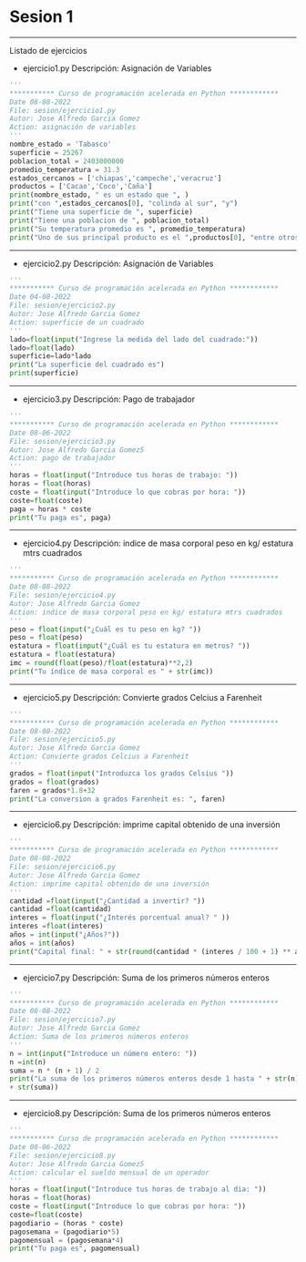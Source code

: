 # Sesion 1
---
Listado de ejercicios
* ejercicio1.py
Descripción: Asignación de Variables
```python
'''
*********** Curso de programación acelerada en Python ************
Date 08-08-2022
File: sesion/ejercicio1.py
Autor: Jose Alfredo Garcia Gomez
Action: asignación de variables
'''
nombre_estado = 'Tabasco'
superficie = 25267
poblacion_total = 2403000000
promedio_temperatura = 31.3
estados_cercanos = ['chiapas','campeche','veracruz']
productos = ['Cacao','Coco','Caña']
print(nombre_estado, " es un estado que ", )
print("con ",estados_cercanos[0], "colinda al sur", "y")
print("Tiene una superficie de ", superficie)
print("Tiene una poblacion de ", poblacion_total)
print("Su temperatura promedio es ", promedio_temperatura)
print("Uno de sus principal producto es el ",productos[0], "entre otros...")
```

---
* ejercicio2.py
Descripción: Asignación de Variables
```python
'''
*********** Curso de programación acelerada en Python ************
Date 04-08-2022
File: sesion/ejercicio2.py
Autor: Jose Alfredo Garcia Gomez
Action: superficie de un cuadrado
'''
lado=float(input("Ingrese la medida del lado del cuadrado:"))
lado=float(lado)
superficie=lado*lado
print("La superficie del cuadrado es")
print(superficie)
```

---
* ejercicio3.py
Descripción: Pago de trabajador
```python
'''
*********** Curso de programación acelerada en Python ************
Date 08-06-2022
File: sesion/ejercicio3.py
Autor: Jose Alfredo Garcia Gomez5
Action: pago de trabajador
'''
horas = float(input("Introduce tus horas de trabajo: "))
horas = float(horas)
coste = float(input("Introduce lo que cobras por hora: "))
coste=float(coste)
paga = horas * coste
print("Tu paga es", paga)
```

---
* ejercicio4.py
Descripción: indice de masa corporal peso en kg/ estatura mtrs cuadrados
```python
'''
*********** Curso de programación acelerada en Python ************
Date 08-08-2022
File: sesion/ejercicio4.py
Autor: Jose Alfredo Garcia Gomez
Action: indice de masa corporal peso en kg/ estatura mtrs cuadrados
'''
peso = float(input("¿Cuál es tu peso en kg? "))
peso = float(peso)
estatura = float(input("¿Cuál es tu estatura en metros? "))
estatura = float(estatura)
imc = round(float(peso)/float(estatura)**2,2)
print("Tu índice de masa corporal es " + str(imc))
```

---
* ejercicio5.py
Descripción: Convierte grados Celcius a Farenheit
```python
'''
*********** Curso de programación acelerada en Python ************
Date 08-08-2022
File: sesion/ejercicio5.py
Autor: Jose Alfredo Garcia Gomez
Action: Convierte grados Celcius a Farenheit
'''
grados = float(input("Introduzca los grados Celsius "))
grados = float(grados)
faren = grados*1.8+32
print("La conversion a grados Farenheit es: ", faren)
```

---
* ejercicio6.py
Descripción: imprime capital obtenido de una inversión
```python
'''
*********** Curso de programación acelerada en Python ************
Date 08-08-2022
File: sesion/ejercicio6.py
Autor: Jose Alfredo Garcia Gomez
Action: imprime capital obtenido de una inversión
'''
cantidad =float(input("¿Cantidad a invertir? "))
cantidad =float(cantidad)
interes = float(input("¿Interés porcentual anual? " ))
interes =float(interes)
años = int(input("¿Años?"))
años = int(años)
print("Capital final: " + str(round(cantidad * (interes / 100 + 1) ** años, 2)))
```

---
* ejercicio7.py
Descripción: Suma de los primeros números enteros
```python
'''
*********** Curso de programación acelerada en Python ************
Date 08-08-2022
File: sesion/ejercicio7.py
Autor: Jose Alfredo Garcia Gomez
Action: Suma de los primeros números enteros
'''
n = int(input("Introduce un número entero: "))
n =int(n)
suma = n * (n + 1) / 2
print("La suma de los primeros números enteros desde 1 hasta " + str(n) + " es "
+ str(suma))
```

---
* ejercicio8.py
Descripción: Suma de los primeros números enteros
```python
'''
*********** Curso de programación acelerada en Python ************
Date 08-06-2022
File: sesion/ejercicio8.py
Autor: Jose Alfredo Garcia Gomez5
Action: calcular el sueldo mensual de un operador
'''
horas = float(input("Introduce tus horas de trabajo al dia: "))
horas = float(horas)
coste = float(input("Introduce lo que cobras por hora: "))
coste=float(coste)
pagodiario = (horas * coste)
pagosemana = (pagodiario*5)
pagomensual = (pagosemana*4)
print("Tu paga es", pagomensual)
```
